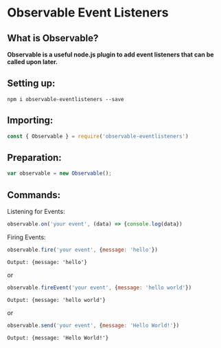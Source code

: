 # **Observable Event Listeners**

## What is Observable?

**Observable is a useful node.js plugin to add event listeners that can be called upon later.**

## Setting up:
```console
npm i observable-eventlisteners --save
```

## Importing:
```js
const { Observable } = require('observable-eventlisteners')
```

## Preparation:
```js
var observable = new Observable();
```

## Commands:
Listening for Events:
```js
observable.on('your event', (data) => {console.log(data})
```
Firing Events:
```js
observable.fire('your event', {message: 'hello'})
```
```console
Output: {message: 'hello'}
```
or
```js
observable.fireEvent('your event', {message: 'hello world'})
```
```console
Output: {message: 'hello world'}
```
or
```js
observable.send('your event', {message: 'Hello World!'})
```
```console
Output: {message: 'Hello World!'}
```
